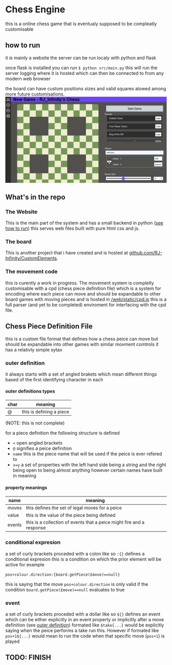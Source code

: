 # Chess Engine

this is a online chess game that is eventualy supposed to be compleatly customisable

## how to run
it is mainly a website
the server can be run localy with python and flask

once flask is installed you can run
`$ python src/main.py`
this will run the server logging where it is hosted which can then be connected to from any modern web browser

the board can have custom positions sizes and valid squares alowed among more future customisations.
![image of the customisable board](image1.png)

## What's in the repo

### The Website
This is the main part of the system and has a small backend in python ([see how to run](#how-to-run)) this serves web files built with pure html css and js.

### The board
This is another project that i have created and is hosted at [github.com/RJ-Infinity/CustomElements](https://github.com/RJ-Infinity/CustomElements/tree/main/src/ChessBoard).

### The movement code
this is curently a work in progress. The movement system is completly customisable with a cpd (chess piece definition file) which is a system for encoding where each piece can move and should be expandable to other board games with moving pieces and is hosted in [/web/static/cpd.js](https://github.com/RJ-Infinity/ChessEngine/blob/main/web/static/cpd.js) this is a full parser (and yet to be completed) enviroment for interfacing with the cpd file.


## Chess Piece Definition File
this is a custom file format that defines how a chess peice can move but should be expandable into other games with similar movment comtrols it has a relativly simple sytax
### outer definition
it always starts with a set of angled brakets which mean different things based of the first identifying character in each
#### outer definitions types
char | meaning
-----|-------------------------
@    | this is defining a piece

(NOTE: this is not complete)

for a piece definition the following structure is defined

- `<` open angled brackets
- `@` signifies a peice definition
- `name` this is the piece name that will be used if the peice is ever refered to
- `x=y` a set of properties with the left hand side being a string and the right being open to being almost anything however certain names have built in meaning
#### property meanings
name   | meaning
-------|----------------------------------------------------------------------
moves  | this defines the set of legal moves for a peice
value  | this is the value of the piece being defined
events | this is a collection of events that a peice might fire and a response

### conditional expresion
a set of curly brackets proceded with a colon like so `:{}` defines a conditional expresion this is a condition on which the prior element will be active for example
```cpd
pos+colour.direction:{board.getPiece(£move)==null}
```
this is saying that the move `pos+colour.direction` is only valid if the condition `board.getPiece(£move)==null` evaluates to true

### event
a set of curly brackets proceded with a dollar like so `${}` defines an event which can be either explicitly in an event property or implicitly after a move definition (see [outer definition](#outer-definition)) formated like `$take{...}` would be explicitly saying when the peice performs a take run this. However if formated like `pos+1${...}` would mean to run the code when that specific move (`pos+1`) is played

## TODO: FINISH
